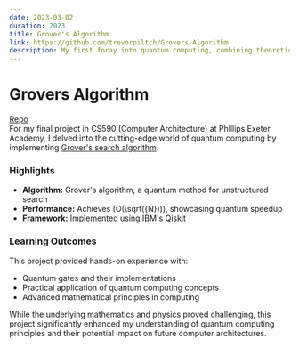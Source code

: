 ```yaml
---
date: 2023-03-02
duration: 2023
title: Grover's Algorithm
link: https://github.com/trevorpiltch/Grovers-Algorithm
description: My first foray into quantum computing, combining theoretical knowledge from class with practical implementation skills.
---
```

# Grovers Algorithm
[Repo](https://github.com/trevorpiltch/Grovers-Algorithm) \
For my final project in CS590 (Computer Architecture) at Phillips Exeter Academy, I delved into the cutting-edge world of quantum computing by implementing [Grover's search algorithm](https://en.wikipedia.org/wiki/Grover%27s_algorithm).

### Highlights
- **Algorithm:** Grover's algorithm, a quantum method for unstructured search
- **Performance:** Achieves \(O(\sqrt({N}))\), showcasing quantum speedup
- **Framework:** Implemented using IBM's [Qiskit](https://www.ibm.com/quantum/qiskit)

### Learning Outcomes
This project provided hands-on experience with: 
- Quantum gates and their implementations
- Practical application of quantum computing concepts
- Advanced mathematical principles in computing

While the underlying mathematics and physics proved challenging, this project significantly enhanced my understanding of quantum computing principles and their potential impact on future computer architectures.
